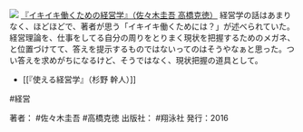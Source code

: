 
[![](https://images-fe.ssl-images-amazon.com/images/I/41X8i4dq7pL._SL160_.jpg)](http://www.amazon.co.jp/exec/obidos/ASIN/B01D2UKPMC/choiyaki81-22/ref=nosim)
[『イキイキ働くための経営学』（佐々木圭吾 高橋克徳）](http://www.amazon.co.jp/exec/obidos/ASIN/B01D2UKPMC/choiyaki81-22/ref=nosim)
経営学の話はあまりなく、ほどほどで、著者が思う「イキイキ働くためには？」が述べられていた。経営理論を、仕事をしてる自分の周りをとりまく現状を把握するためのメガネ、と位置づけてて、答えを提示するものではないってのはそうやなぁと思った。つい答えを求めがちになるけど、そうではなく、現状把握の道具として。

- [[『使える経営学』（杉野 幹人）]]

#経営 

著者： #佐々木圭吾 #高橋克徳
出版社： #翔泳社
発行：2016
